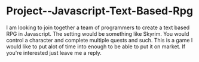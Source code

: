 # Project--Javascript-Text-Based-Rpg
I am looking to join together a team of programmers to create a text based RPG in Javascript. 
The setting would be something like Skyrim.  You would control a character and complete multiple quests and such. 
This is a game I would like to put alot of time into enough to be able to put it on market.  If you're interested just leave me a reply. 
